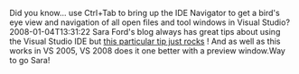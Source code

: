 Did you know... use Ctrl+Tab to bring up the IDE Navigator to get a bird's eye view and navigation of all open files and tool windows in Visual Studio?
2008-01-04T13:31:22
Sara Ford's blog always has great tips about using the Visual Studio IDE but [this particular tip just rocks](http://blogs.msdn.com/saraford/archive/2008/01/04/did-you-know-use-ctrl-tab-to-bring-up-the-ide-navigator-to-get-a-bird-s-eye-view-and-navigation-of-all-open-files-and-tool-windows-in-visual-studio.aspx) ! And as well as this works in VS 2005, VS 2008 does it one better with a preview window.Way to go Sara! 
